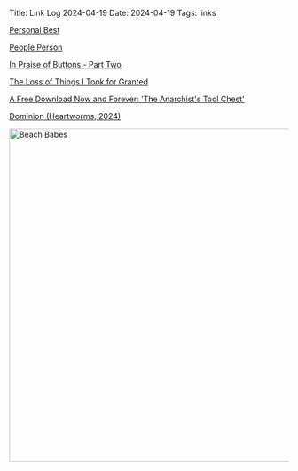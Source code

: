 Title: Link Log 2024-04-19
Date: 2024-04-19
Tags: links

[Personal Best](https://mailchi.mp/01d9636acbe1/skidrow-9433554)

[People Person](https://www.youtube.com/watch?v=2S-3FC_9nPA)

[In Praise of Buttons - Part Two](https://www.nubero.ch/blog/010/)

[The Loss of Things I Took for Granted](https://slate.com/human-interest/2024/02/literacy-crisis-reading-comprehension-college.html)

[A Free Download Now and Forever: 'The Anarchist's Tool Chest'](https://blog.lostartpress.com/2024/04/14/a-free-download-now-and-forever-the-anarchists-tool-chest/)

[Dominion (Heartworms, 2024)](https://www.youtube.com/watch?v=Eojt--AdjO4)

<a href="https://www.flickr.com/photos/pigmonkey/53665834180/in/dateposted/" title="Beach Babes"><img src="https://live.staticflickr.com/65535/53665834180_02379ca730_c.jpg" width="800" height="600" alt="Beach Babes"/></a>
